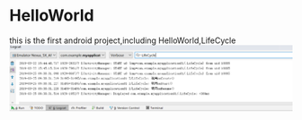 # HelloWorld
this is the first android project,including HelloWorld,LifeCycle
![imges](https://github.com/lljjy/HelloWorld/blob/master/1.png)
